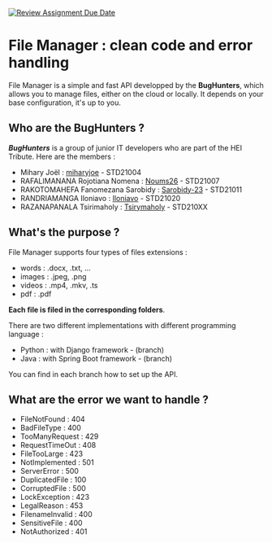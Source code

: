 [![Review Assignment Due Date](https://classroom.github.com/assets/deadline-readme-button-24ddc0f5d75046c5622901739e7c5dd533143b0c8e959d652212380cedb1ea36.svg)](https://classroom.github.com/a/wTBA-Etm)


# File Manager : clean code and error handling

File Manager is a simple and fast API developped by the **BugHunters**, which allows you to manage files, either on the cloud or locally. It depends on your base configuration, it's up to you.

## Who are the BugHunters ? 
___BugHunters___ is a group of junior IT developers who are part of the HEI Tribute. Here are the members : 
- Mihary Joël : [miharyjoe](https://github.com/MiharyJoe) - STD21004
- RAFALIMANANA Rojotiana Nomena : [Noums26](https://github.com/Noums26) - STD21007
- RAKOTOMAHEFA Fanomezana Sarobidy : [Sarobidy-23](https://github.com/Sarobidy-23) - STD21011
- RANDRIAMANGA Iloniavo : [Iloniavo](https://github.com/Iloniavo) - STD21020
- RAZANAPANALA Tsirimaholy : [Tsirymaholy](https://github.com/Tsirimaholy) - STD210XX


## What's the purpose ?
File Manager supports four types of files extensions : 
- words : .docx, .txt, ...  
- images : .jpeg, .png
- videos : .mp4, .mkv, .ts
- pdf : .pdf

**Each file is filed in the corresponding folders**.

There are two different implementations with different programming language : 
- Python : with Django framework - (branch)
- Java : with Spring Boot framework - (branch)

You can find in each branch how to set up the API.

## What are the error we want to handle ? 
- FileNotFound : 404
- BadFileType : 400
- TooManyRequest : 429
- RequestTimeOut : 408
- FileTooLarge : 423
- NotImplemented : 501
- ServerError : 500
- DuplicatedFile : 100
- CorruptedFile : 500
- LockException : 423
- LegalReason : 453
- FilenameInvalid : 400
- SensitiveFile : 400
- NotAuthorized : 401

